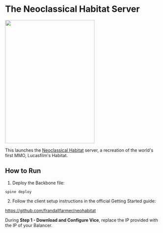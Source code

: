 The Neoclassical Habitat Server
===============================
<img src="https://frandallfarmer.github.io/neohabitat-doc/docs/images/Habitat_cover.jpg" width="291" height="400">

This launches the [Neoclassical Habitat](http://neohabitat.org) server, a recreation of the world's first MMO, Lucasfilm's Habitat.

How to Run
----------

1. Deploy the Backbone file:

```
spine deploy
```

2. Follow the client setup instructions in the official Getting Started guide:

https://github.com/frandallfarmer/neohabitat

During **Step 1 - Download and Configure Vice**, replace the IP provided with the IP of your Balancer.
